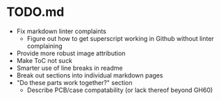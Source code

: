 # TODO.md

- Fix markdown linter complaints
  - Figure out how to get superscript working in Github without linter complaining
- Provide more robust image attribution
- Make ToC not suck
- Smarter use of line breaks in readme
- Break out sections into individual markdown pages
- "Do these parts work together?" section
  - Describe PCB/case compatability (or lack thereof beyond GH60)
